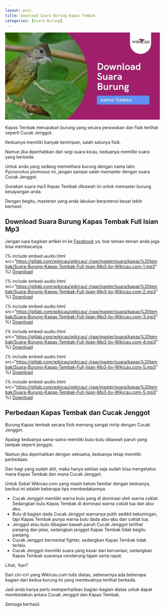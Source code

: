 ```yaml
---
layout: post
title: Download Suara Burung Kapas Tembak
categories: [Suara Burung]
---
```


![Download Suara Burung Kapas Tembak](/images/suara-burung-kapas-tembak.webp)

Kapas Tembak merupakan burung yang secara perawakan dan fisik terlihat seperti Cucak Jenggot.

Keduanya memiliki banyak kemiripan, salah satunya fisik.

Namun jika diperhatikan dari segi suara kicau, keduanya memiliki suara yang berbeda.

Untuk anda yang sedang memelihara burung dengan nama latin Pycnonotus plumosus ini, jangan sampai salah memaster dengan suara Cucak Jenggot.

Gunakan suara mp3 Kapas Tembak dibawah ini untuk memaster burung kesayangan anda.

Dengan begitu, masteran yang anda lakukan berpotensi besar lebih berhasil.

## Download Suara Burung Kapas Tembak Full Isian Mp3

Jangan lupa bagikan artikel ini ke [Facebook](https://facebook.com/wikicau) ya, biar teman-teman anda juga bisa membacanya.

{% include embed-audio.html src="https://gitlab.com/wikicau/wikicau/-/raw/master/suara/kapas%20tembak/Suara-Burung-Kapas-Tembak-Full-Isian-Mp3-by-Wikicau.com-1.mp3" %}
[Download](https://bit.ly/2XzlIkt)

{% include embed-audio.html src="https://gitlab.com/wikicau/wikicau/-/raw/master/suara/kapas%20tembak/Suara-Burung-Kapas-Tembak-Full-Isian-Mp3-by-Wikicau.com-2.mp3" %}
[Download](https://bit.ly/2RBstNf)

{% include embed-audio.html src="https://gitlab.com/wikicau/wikicau/-/raw/master/suara/kapas%20tembak/Suara-Burung-Kapas-Tembak-Full-Isian-Mp3-by-Wikicau.com-3.mp3" %}
[Download](https://bit.ly/2FpN6XB)

{% include embed-audio.html src="https://gitlab.com/wikicau/wikicau/-/raw/master/suara/kapas%20tembak/Suara-Burung-Kapas-Tembak-Full-Isian-Mp3-by-Wikicau.com-4.mp3" %}
[Download](https://bit.ly/2FpN6XB)

{% include embed-audio.html src="https://gitlab.com/wikicau/wikicau/-/raw/master/suara/kapas%20tembak/Suara-Burung-Kapas-Tembak-Full-Isian-Mp3-by-Wikicau.com-5.mp3" %}
[Download](https://bit.ly/2ZG4W03)

{% include embed-audio.html src="https://gitlab.com/wikicau/wikicau/-/raw/master/suara/kapas%20tembak/Suara-Burung-Kapas-Tembak-Full-Isian-Mp3-by-Wikicau.com-5.mp3" %}
[Download](https://bit.ly/2xaTZaE)

## Perbedaan Kapas Tembak dan Cucak Jenggot

Burung Kapas tembak secara fisik memang sangat mirip dengan Cucak Jenggot.

Apalagi keduanya sama-sama memiliki bulu-bulu dibawah paruh yang tampak seperti jenggot.

Namun jika diperhatikan dengan seksama, keduanya tetap memiliki perbedaan.

Dan bagi yang sudah ahli, maka hanya sekilas saja sudah bisa mengetahui mana Kapas Tembak dan mana Cucak Jenggot.

Untuk Sobat Wikicau.com yang masih belum familiar dengan keduanya, berikut ini adalah beberapa tips membedakannya.

- Cucak Jenggot memiliki warna bulu yang di dominasi oleh warna coklat. Sedangkan bulu Kapas Tembak di dominasi warna coklat tua dan abu-abu.
- Bulu di bagian dada Cucak Jenggot warnanya putih sedikit kekuningan, tapi Kapas Tembak punya warna bulu dada abu-abu dan coklat tua.
- Jenggot atau bulu dibagian bawah paruh Cucak Jenggot terlihat panjang dan jelas, sedangkan jenggot Kapas Tembak tidak begitu panjang.
- Cucak Jenggot bermental fighter, sedangkan Kapas Tembak tidak terlalu.
- Cucak Jenggot memiliki suara yang kasar dan bervariasi, sedangkan Kapas Tembak suaranya cenderung tajam serta rapat.

Lihat, ‘kan?

Dari ciri-ciri yang Wikicau.com tulis diatas, sebenarnya ada beberapa bagian dari kedua burung ini yang membuatnya terlihat berbeda.

Jadi anda hanya perlu memperhatikan bagian-bagian diatas untuk dapat membedakan antara Cucak Jenggot dan Kapas Tembak.

Semoga berhasil.